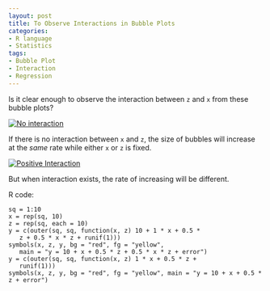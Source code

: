 ```yaml
---
layout: post
title: To Observe Interactions in Bubble Plots
categories:
- R language
- Statistics
tags:
- Bubble Plot
- Interaction
- Regression
---
```


Is it clear enough to observe the interaction between `z` and `x` from these bubble plots?

[![No interaction](http://yihui.name/en/wp-content/uploads/1221718981_0.png)](http://yihui.name/en/wp-content/uploads/1221718981_1.png)

If there is no interaction between `x` and `z`, the size of bubbles will increase at the _same_ rate while either `x` or `z` is fixed.


[![Positive Interaction](http://yihui.name/en/wp-content/uploads/1221719196_0.png)](http://yihui.name/en/wp-content/uploads/1221719196_1.png)



But when interaction exists, the rate of increasing will be different.

R code:

    
    sq = 1:10
    x = rep(sq, 10)
    z = rep(sq, each = 10)
    y = c(outer(sq, sq, function(x, z) 10 + 1 * x + 0.5 *
       z + 0.5 * x * z + runif(1)))
    symbols(x, z, y, bg = "red", fg = "yellow",
       main = "y = 10 + x + 0.5 * z + 0.5 * x * z + error")
    y = c(outer(sq, sq, function(x, z) 1 * x + 0.5 * z +
       runif(1)))
    symbols(x, z, y, bg = "red", fg = "yellow", main = "y = 10 + x + 0.5 * z + error")
